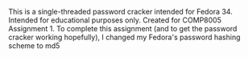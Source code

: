 This is a single-threaded password cracker intended for Fedora 34. Intended for educational purposes only. Created for COMP8005 Assignment 1.
To complete this assignment (and to get the password cracker working hopefully), I changed my Fedora's password hashing scheme to md5
